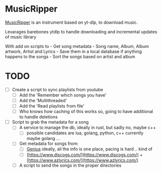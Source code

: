# MusicRipper
[MusicRipper](MusicRipper.md) is an instrument based on yt-dlp, to download music.

Levarages barebones ytdlp to handle downloading and incremental updates of music
library

With add on scripts to
    - Get song metadata - Song name, Album, Album artwork, Artist and Lyrics 
    - Save them in a local database if anything happens to the songs
    - Sort the songs based on artist and album


# TODO
- [ ] Create a script to sync playlists from youtube
    - [ ] Add the 'Remember which songs you have'
    - [ ] Add the 'Multithreaded'
    - [ ] Add the 'Read playlists from file'
    - [ ] Who knows how caching of this works so, going to have additional to
      handle deletions

- [ ] Script to grab the metadata for a song
    - [ ] A service to manage the db, ideally in rust, but sadly no, maybe c++
        - [ ] possible candidates are lua, golang, python, c++ currently maybe
          golang ...
    - [ ] Get metadata for songs from:
        - [ ] [Genius](https://genius.com/) ideally, all the info is one place, pacing is hard .. kind of
        - [ ] [https://www.discogs.com/](https://www.discogs.com/) + [https://www.azlyrics.com/](https://www.azlyrics.com/)
    - [ ] A script to send the songs in the proper directories
